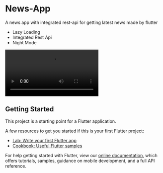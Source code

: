 # News-App

A news app with integrated rest-api for getting latest news made by flutter
- Lazy Loading
- Integrated Rest Api
- Night Mode

<video><source src="https://github.com/alper50/News-App/blob/master/assets/fonts/newsvideo.mp4" type="video/mp4">  </video>

## Getting Started

This project is a starting point for a Flutter application.

A few resources to get you started if this is your first Flutter project:

- [Lab: Write your first Flutter app](https://flutter.dev/docs/get-started/codelab)
- [Cookbook: Useful Flutter samples](https://flutter.dev/docs/cookbook)

For help getting started with Flutter, view our
[online documentation](https://flutter.dev/docs), which offers tutorials,
samples, guidance on mobile development, and a full API reference.
